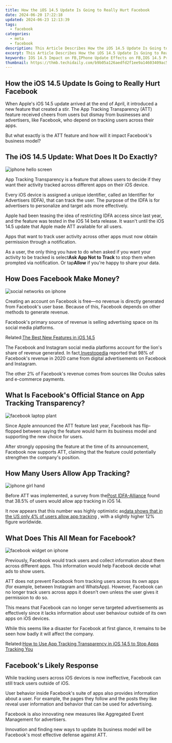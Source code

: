 ```yaml
---
title: How the iOS 14.5 Update Is Going to Really Hurt Facebook
date: 2024-06-20 17:22:18
updated: 2024-06-23 12:13:39
tags:
  - facebook
categories:
  - meta
  - facebook
description: This Article Describes How the iOS 14.5 Update Is Going to Really Hurt Facebook
excerpt: This Article Describes How the iOS 14.5 Update Is Going to Really Hurt Facebook
keywords: IOS 14.5 Impact on FB,IPhone Update Effects on FB,IOS 14.5 Privacy Changes,Apple's iOS and Social Media,Facebook Challenges with iOS Updates,Data Sharing Post-iOS 14.5,Social Networks vs iOS Updates
thumbnail: https://thmb.techidaily.com/b9b05a126aedfd2f1ee9a14603409ac5ab4c281ddb514708f183215c5384ae47.jpg
---
```


## How the iOS 14.5 Update Is Going to Really Hurt Facebook

 When Apple's iOS 14.5 update arrived at the end of April, it introduced a new feature that created a stir. The App Tracking Transparency (ATT) feature received cheers from users but dismay from businesses and advertisers, like Facebook, who depend on tracking users across their apps.

 But what exactly is the ATT feature and how will it impact Facebook's business model?

## The iOS 14.5 Update: What Does It Do Exactly?

![iphone hello screen](https://static1.makeuseofimages.com/wordpress/wp-content/uploads/2021/06/iphone-hello.jpg)

 App Tracking Transparency is a feature that allows users to decide if they want their activity tracked across different apps on their iOS device.

 Every iOS device is assigned a unique identifier, called an Identifier for Advertisers (IDFA), that can track the user. The purpose of the IDFA is for advertisers to personalize and target ads more effectively.

 Apple had been teasing the idea of restricting IDFA access since last year, and the feature was tested in the iOS 14 beta release. It wasn't until the iOS 14.5 update that Apple made ATT available for all users.

 Apps that want to track user activity across other apps must now obtain permission through a notification.

 As a user, the only thing you have to do when asked if you want your activity to be tracked is select**Ask App Not to Track** to stop them when prompted via notification. Or tap**Allow** if you're happy to share your data.

## How Does Facebook Make Money?

![social networks on iphone](https://static1.makeuseofimages.com/wordpress/wp-content/uploads/2021/06/social-networks.jpg)

 Creating an account on Facebook is free—no revenue is directly generated from Facebook's user base. Because of this, Facebook depends on other methods to generate revenue.

 Facebook's primary source of revenue is selling advertising space on its social media platforms.

 Related:[The Best New Features in iOS 14.5](https://www.makeuseof.com/best-new-features-in-ios-14-5/)

 The Facebook and Instagram social media platforms account for the lion's share of revenue generated. In fact,[Investopedia](https://www.investopedia.com/ask/answers/120114/how-does-facebook-fb-make-money.asp) reported that 98% of Facebook's revenue in 2020 came from digital advertisements on Facebook and Instagram.

 The other 2% of Facebook's revenue comes from sources like Oculus sales and e-commerce payments.

## What Is Facebook's Official Stance on App Tracking Transparency?

![facebook laptop plant](https://static1.makeuseofimages.com/wordpress/wp-content/uploads/2021/06/facebook-laptop.jpg)

 Since Apple announced the ATT feature last year, Facebook has flip-flopped between saying the feature would harm its business model and supporting the new choice for users.

 After strongly opposing the feature at the time of its announcement, Facebook now supports ATT, claiming that the feature could potentially strengthen the company's position.

## How Many Users Allow App Tracking?

![iphone girl hand](https://static1.makeuseofimages.com/wordpress/wp-content/uploads/2021/06/iphone-hand.jpg)

 Before ATT was implemented, a survey from the[Post IDFA-Alliance](https://noidfanoproblem.com/app-marketers/almost-2-in-5-consumers-say-theyll-provide-idfa-access/) found that 38.5% of users would allow app tracking in iOS 14.

 It now appears that this number was highly optimistic as[data shows that in the US only 4% of users allow app tracking](https://www.makeuseof.com/iphone-users-opting-out-of-tracking/) , with a slightly higher 12% figure worldwide.

## What Does This All Mean for Facebook?

![facebook widget on iphone](https://static1.makeuseofimages.com/wordpress/wp-content/uploads/2021/06/iphone-facebook.jpg)

 Previously, Facebook would track users and collect information about them across different apps. This information would help Facebook decide what ads to show users.

 ATT does not prevent Facebook from tracking users across its own apps (for example, between Instagram and WhatsApp). However, Facebook can no longer track users across apps it doesn't own unless the user gives it permission to do so.

 This means that Facebook can no longer serve targeted advertisements as effectively since it lacks information about user behaviour outside of its own apps on iOS devices.

 While this seems like a disaster for Facebook at first glance, it remains to be seen how badly it will affect the company.

 Related:[How to Use App Tracking Transparency in iOS 14.5 to Stop Apps Tracking You](https://www.makeuseof.com/app-tracking-transparency-ios-14-5-iphone/)

## Facebook's Likely Response

 While tracking users across iOS devices is now ineffective, Facebook can still track users outside of iOS.

 User behavior inside Facebook's suite of apps also provides information about a user. For example, the pages they follow and the posts they like reveal user information and behavior that can be used for advertising.

 Facebook is also innovating new measures like Aggregated Event Management for advertisers.

 Innovation and finding new ways to update its business model will be Facebook's most effective defense against ATT.


<ins class="adsbygoogle"
     style="display:block"
     data-ad-format="autorelaxed"
     data-ad-client="ca-pub-7571918770474297"
     data-ad-slot="1223367746"></ins>



<ins class="adsbygoogle"
     style="display:block"
     data-ad-client="ca-pub-7571918770474297"
     data-ad-slot="8358498916"
     data-ad-format="auto"
     data-full-width-responsive="true"></ins>
